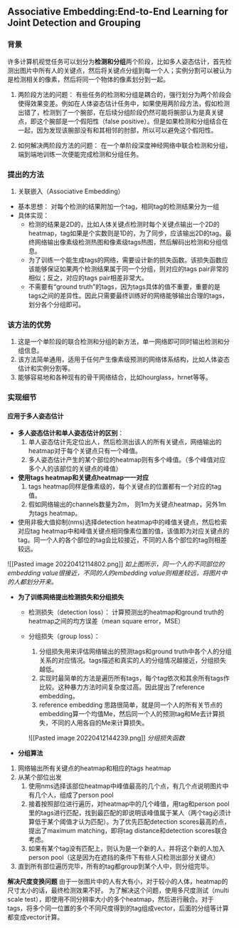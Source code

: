 ## Associative Embedding:End-to-End Learning for Joint Detection and Grouping

### 背景
许多计算机视觉任务可以划分为**检测和分组**两个阶段，比如多人姿态估计，首先检测出图片中所有人的关键点，然后将关键点分组到每一个人；实例分割可以被认为是检测相关的像素，然后将同一个物体的像素划分到一起。

1. 两阶段方法的问题：
有些任务的检测和分组是耦合的，强行划分为两个阶段会使得效果变差。例如在人体姿态估计任务中，如果使用两阶段方法，假如检测出错了，检测到了一个腕部，在后续分组阶段仍然可能将腕部认为是真关键点，即这个腕部是一个假阳性（false positive）。但是如果检测和分组结合在一起，因为发现该腕部没有和其相邻的肘部，所以可以避免这个假阳性。

2. 如何解决两阶段方法的问题：
在一个单阶段深度神经网络中联合检测和分组，端到端地训练一次便能完成检测和分组任务。

### 提出的方法
1. 关联嵌入（Associative Embedding）
- 基本思想：
	对每个检测的结果附加一个tag，相同tag的检测结果分为一组
- 具体实现：
	- 检测的结果是2D的，比如人体关键点检测时每个关键点输出一个2D的heatmap，tag如果是个实数则是1D的，为了同步，应该输出2D的tag。最终网络输出像素级检测热图和像素级tags热图，然后解码出检测和分组信息。
	- 为了训练一个能生成tags的网络，需要设计新的损失函数。该损失函数应该能够保证如果两个检测结果属于同一个分组，则对应的tags pair非常的相似；反之，对应的tags pair相差非常大。
	- 不需要有“ground truth”的tags，因为tags具体的值不重要，重要的是tags之间的差异性。因此只需要最终训练好的网络能够输出合理的tags，划分各个分组即可。
 

### 该方法的优势
1. 这是一个单阶段的联合检测和分组的新方法，单一网络即可同时输出检测和分组信息。
2. 该方法简单通用，适用于任何产生像素级预测的网络体系结构，比如人体姿态估计和实例分割等。
3. 能够容易地和各种现有的骨干网络结合，比如hourglass，hrnet等等。

### 实现细节
#### 应用于多人姿态估计
- **多人姿态估计和单人姿态估计的区别**：
	1. 单人姿态估计先定位出人，然后检测出该人的所有关键点，网络输出的heatmap对于每个关键点只有一个峰值。
	2. 多人姿态估计产生的某个部位的heatmap则有多个峰值。（多个峰值对应多个人的该部位的关键点的峰值）
- **使用tags heatmap和关键点heatmap一一对应**
	1. tags heatmap同样是像素级的，每个关键点的位置都有一个对应的tag值。
	2. 假如网络输出的channels数量为2m， 则1m为关键点heatmap，另外1m为tags heatmap。
- 使用非极大值抑制(nms)选择detection heatmap中的峰值关键点，然后检索对应tag heatmap中和峰值关键点相同像素位置的值，该值即为对应关键点的tag。同一个人的各个部位的tag会比较接近，不同的人各个部位的tag则相差较远。

![[Pasted image 20220412114802.png]]
	*如上图所示，同一个人的不同部位的embedding value很接近，不同的人的embedding value则相差较远，将图片中的人都划分开来。*
- **为了训练网络提出检测损失和分组损失**
	- 检测损失（detection loss）：
	计算预测出的heatmap和ground truth的heatmap之间的均方误差（mean square error，MSE）
	- 分组损失（group loss）：
		1. 分组损失用来评估网络输出的预测tags和ground truth中各个人的分组关系的对应情况。tags描述和真实的人的分组情况越接近，分组损失越低。
		2. 实现时最简单的方法是遍历所有tags，每个tag依次和其余所有tags作比较。这种暴力方法时间复杂度过高。因此提出了reference embedding。
		3. reference embedding
			思路很简单，就是同一个人的所有关节点的embedding算一个均值Me，然后同一个人的预测tag和Me去计算损失，不同的人用各自的Me来计算损失。
			
		![[Pasted image 20220412144239.png]]
									*分组损失函数*

- **分组算法**
1. 网络输出所有关键点的heatmap和相应的tags heatmap
2. 从某个部位出发
	1. 使用nms选择该部位heatmap中峰值最高的几个点，有几个点说明图片中有几个人，组成了person pool
	2. 接着按照部位进行遍历，对heatmap中的几个峰值，用tag和person pool里的tags进行匹配，找到最匹配的即说明该峰值属于某人（两个tag必须计算低于某个阈值才认为匹配）。为了优先匹配detection scores最高的点，提出了maximum matching，即将tag distance和detection scores联合考虑。
	3. 如果有某个tag没有匹配上，则认为是一个新的人，并将这个新的人加入person pool（这是因为在遮挡的条件下有些人只检测出部分关键点）
3. 直到所有部位遍历完毕，所有的tag都group到某个人中，则分组完毕。

**解决尺度变换问题**
由于一张图片中的人有大有小，对于较小的人体，heatmap的尺寸太小的话，最终检测效果不好。
为了解决这个问题，使用多尺度测试（multi scale test），即使用不同分辨率大小的多个heatmap，然后进行融合。对于tags，将多个同一位置的多个不同尺度得到的tag组成vector，后面的分组等计算都变成vector计算。